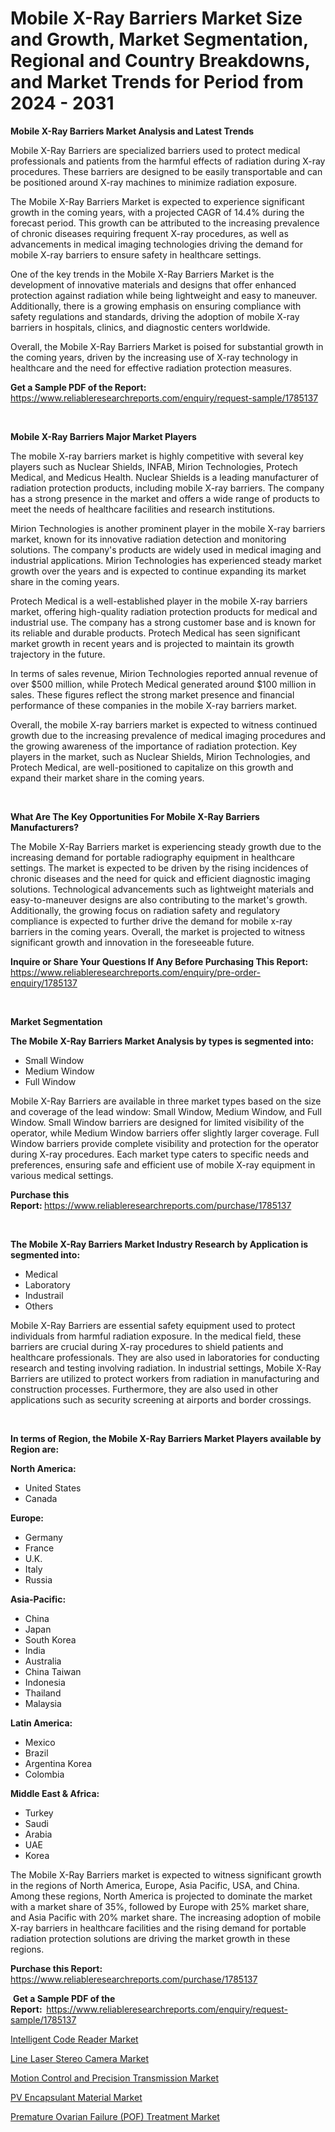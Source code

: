 <p><h1>Mobile X-Ray Barriers Market Size and Growth, Market Segmentation, Regional and Country Breakdowns, and Market Trends for Period from 2024 -  2031</h1></p><p><strong>Mobile X-Ray Barriers Market Analysis and Latest Trends</strong></p>
<p><p>Mobile X-Ray Barriers are specialized barriers used to protect medical professionals and patients from the harmful effects of radiation during X-ray procedures. These barriers are designed to be easily transportable and can be positioned around X-ray machines to minimize radiation exposure.</p><p>The Mobile X-Ray Barriers Market is expected to experience significant growth in the coming years, with a projected CAGR of 14.4% during the forecast period. This growth can be attributed to the increasing prevalence of chronic diseases requiring frequent X-ray procedures, as well as advancements in medical imaging technologies driving the demand for mobile X-ray barriers to ensure safety in healthcare settings.</p><p>One of the key trends in the Mobile X-Ray Barriers Market is the development of innovative materials and designs that offer enhanced protection against radiation while being lightweight and easy to maneuver. Additionally, there is a growing emphasis on ensuring compliance with safety regulations and standards, driving the adoption of mobile X-ray barriers in hospitals, clinics, and diagnostic centers worldwide.</p><p>Overall, the Mobile X-Ray Barriers Market is poised for substantial growth in the coming years, driven by the increasing use of X-ray technology in healthcare and the need for effective radiation protection measures.</p></p>
<p><strong>Get a Sample PDF of the Report:&nbsp;</strong> <a href="https://www.reliableresearchreports.com/enquiry/request-sample/1785137">https://www.reliableresearchreports.com/enquiry/request-sample/1785137</a></p>
<p>&nbsp;</p>
<p><strong>Mobile X-Ray Barriers Major Market Players</strong></p>
<p><p>The mobile X-ray barriers market is highly competitive with several key players such as Nuclear Shields, INFAB, Mirion Technologies, Protech Medical, and Medicus Health. Nuclear Shields is a leading manufacturer of radiation protection products, including mobile X-ray barriers. The company has a strong presence in the market and offers a wide range of products to meet the needs of healthcare facilities and research institutions.</p><p>Mirion Technologies is another prominent player in the mobile X-ray barriers market, known for its innovative radiation detection and monitoring solutions. The company's products are widely used in medical imaging and industrial applications. Mirion Technologies has experienced steady market growth over the years and is expected to continue expanding its market share in the coming years.</p><p>Protech Medical is a well-established player in the mobile X-ray barriers market, offering high-quality radiation protection products for medical and industrial use. The company has a strong customer base and is known for its reliable and durable products. Protech Medical has seen significant market growth in recent years and is projected to maintain its growth trajectory in the future.</p><p>In terms of sales revenue, Mirion Technologies reported annual revenue of over $500 million, while Protech Medical generated around $100 million in sales. These figures reflect the strong market presence and financial performance of these companies in the mobile X-ray barriers market.</p><p>Overall, the mobile X-ray barriers market is expected to witness continued growth due to the increasing prevalence of medical imaging procedures and the growing awareness of the importance of radiation protection. Key players in the market, such as Nuclear Shields, Mirion Technologies, and Protech Medical, are well-positioned to capitalize on this growth and expand their market share in the coming years.</p></p>
<p>&nbsp;</p>
<p><strong>What Are The Key Opportunities For Mobile X-Ray Barriers Manufacturers?</strong></p>
<p><p>The Mobile X-Ray Barriers market is experiencing steady growth due to the increasing demand for portable radiography equipment in healthcare settings. The market is expected to be driven by the rising incidences of chronic diseases and the need for quick and efficient diagnostic imaging solutions. Technological advancements such as lightweight materials and easy-to-maneuver designs are also contributing to the market's growth. Additionally, the growing focus on radiation safety and regulatory compliance is expected to further drive the demand for mobile x-ray barriers in the coming years. Overall, the market is projected to witness significant growth and innovation in the foreseeable future.</p></p>
<p><strong>Inquire or Share Your Questions If Any Before Purchasing This Report:</strong> <a href="https://www.reliableresearchreports.com/enquiry/pre-order-enquiry/1785137">https://www.reliableresearchreports.com/enquiry/pre-order-enquiry/1785137</a></p>
<p>&nbsp;</p>
<p><strong>Market Segmentation</strong></p>
<p><strong>The Mobile X-Ray Barriers Market Analysis by types is segmented into:</strong></p>
<p><ul><li>Small Window</li><li>Medium Window</li><li>Full Window</li></ul></p>
<p><p>Mobile X-Ray Barriers are available in three market types based on the size and coverage of the lead window: Small Window, Medium Window, and Full Window. Small Window barriers are designed for limited visibility of the operator, while Medium Window barriers offer slightly larger coverage. Full Window barriers provide complete visibility and protection for the operator during X-ray procedures. Each market type caters to specific needs and preferences, ensuring safe and efficient use of mobile X-ray equipment in various medical settings.</p></p>
<p><strong>Purchase this Report:&nbsp;</strong><a href="https://www.reliableresearchreports.com/purchase/1785137">https://www.reliableresearchreports.com/purchase/1785137</a></p>
<p>&nbsp;</p>
<p><strong>The Mobile X-Ray Barriers Market Industry Research by Application is segmented into:</strong></p>
<p><ul><li>Medical</li><li>Laboratory</li><li>Industrail</li><li>Others</li></ul></p>
<p><p>Mobile X-Ray Barriers are essential safety equipment used to protect individuals from harmful radiation exposure. In the medical field, these barriers are crucial during X-ray procedures to shield patients and healthcare professionals. They are also used in laboratories for conducting research and testing involving radiation. In industrial settings, Mobile X-Ray Barriers are utilized to protect workers from radiation in manufacturing and construction processes. Furthermore, they are also used in other applications such as security screening at airports and border crossings.</p></p>
<p>&nbsp;</p>
<p><strong>In terms of Region, the Mobile X-Ray Barriers Market Players available by Region are:</strong></p>
<p>
    <p> <strong> North America: </strong>
        <ul>
            <li>United States</li>
            <li>Canada</li>
        </ul>
        </p> 
    <p> <strong> Europe: </strong>
        <ul>
            <li>Germany</li>
            <li>France</li>
            <li>U.K.</li>
            <li>Italy</li>
            <li>Russia</li>
        </ul>
        </p> 
    <p> <strong> Asia-Pacific: </strong>
        <ul>
            <li>China</li>
            <li>Japan</li>
            <li>South Korea</li>
            <li>India</li>
            <li>Australia</li>
            <li>China Taiwan</li>
            <li>Indonesia</li>
            <li>Thailand</li>
            <li>Malaysia</li>
        </ul>
        </p> 
    <p> <strong> Latin America: </strong>
        <ul>
            <li>Mexico</li>
            <li>Brazil</li>
            <li>Argentina Korea</li>
            <li>Colombia</li>
        </ul>
        </p> 
    <p> <strong> Middle East & Africa: </strong>
        <ul>
            <li>Turkey</li>
            <li>Saudi</li>
            <li>Arabia</li>
            <li>UAE</li>
            <li>Korea</li>
        </ul>
    </p>
    </p>
<p><p>The Mobile X-Ray Barriers market is expected to witness significant growth in the regions of North America, Europe, Asia Pacific, USA, and China. Among these regions, North America is projected to dominate the market with a market share of 35%, followed by Europe with 25% market share, and Asia Pacific with 20% market share. The increasing adoption of mobile X-ray barriers in healthcare facilities and the rising demand for portable radiation protection solutions are driving the market growth in these regions.</p></p>
<p><strong>Purchase this Report: </strong><a href="https://www.reliableresearchreports.com/purchase/1785137">https://www.reliableresearchreports.com/purchase/1785137</a></p>
<p>&nbsp;<strong>Get a Sample PDF of the Report:&nbsp;&nbsp;</strong><a href="https://www.reliableresearchreports.com/enquiry/request-sample/1785137">https://www.reliableresearchreports.com/enquiry/request-sample/1785137</a></p>
<p><strong></strong></p>
<p><p><a href="https://github.com/josesg55/Market-Research-Report-List-1/blob/main/intelligent-code-reader-market.md">Intelligent Code Reader Market</a></p><p><a href="https://github.com/indrystar/Market-Research-Report-List-2/blob/main/line-laser-stereo-camera-market.md">Line Laser Stereo Camera Market</a></p><p><a href="https://issuu.com/reportprime-2/docs/motion-control-and-precision-transmission-market-s">Motion Control and Precision Transmission Market</a></p><p><a href="https://github.com/AKSHATREPORTPRIME/Market-Research-Report-List-3/blob/main/pv-encapsulant-material-market.md">PV Encapsulant Material Market</a></p><p><a href="https://issuu.com/reportprime-2/docs/premature-ovarian-failure-pof-treatment-market-siz">Premature Ovarian Failure (POF) Treatment Market</a></p></p>